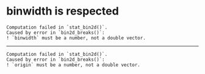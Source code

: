 # binwidth is respected

    Computation failed in `stat_bin2d()`.
    Caused by error in `bin2d_breaks()`:
    ! `binwidth` must be a number, not a double vector.

---

    Computation failed in `stat_bin2d()`.
    Caused by error in `bin2d_breaks()`:
    ! `origin` must be a number, not a double vector.

